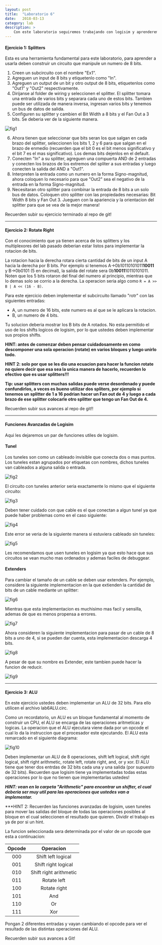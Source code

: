 ```yaml
---
layout: post
title:  "Laboratorio 6"
date:   2018-03-13
category: lab
description: >
    Con este laboratorio seguiremos trabajando con logisim y aprenderemos a utilizar funciones mas avanzadas.
---
```


#### Ejercicio 1: Splitters

Esta es una herramienta fundamental para este laboratorio, para aprender a usarla deben construir un circuito que manipule un numero de 8 bits.

1. Creen un subcircuito con el nombre "Ex1".
2. Agreguen un input de 8 bits y etiquetenlo como "In".
3. Agreguen un output de un bit y otro output de 8 bits, etiquetenlos como "Out1" y "Out2" respectivamente.
4. Dirijanse al folder de wiring y seleccionen el splitter. El splitter tomara una entrada de varios bits y separara cada uno de estos bits. Tambien puede ser utilizada de manera inversa, ingresan varios bits y tenemos un bus de datos de salida.
5. Configuren su splitter y cambien el Bit Width a 8 bits y el Fan Out a 3 bits. Se deberia ver de la siguiente manera.

![fig1](/assets/img/labs/splitter.gif)

6. Ahora tienen que seleccionar que bits seran los que salgan en cada brazo del splitter, seleccionen los bits 1, 2 y 6 para que salgan en el brazo de enmedio (recuerden que el bit 0 es el bit menos significativo y el bit 7 es el mas significativo). Los demas bits dejenlos en el default.
7. Conecten "In" a su splitter, agreguen una compuerta AND de 2 entradas y conecten los brazos de los extremos del spliter a sus entradas y luego conecten la salida del AND a "Out1".
8. Interpreten la entrada como un numero en la forma Signo-magnitud, ahora coloquen lo necesario para que "Out2" sea el negativo de la entrada en la forma Signo-magnitud.
9. Necesitaran otro splitter para combinar la entrada de 8 bits a un solo bus de datos. Coloquen otro splitter con las propiedades necesarias: Bit Width 8 bits y Fan Out 3. Jueguen con la apariencia y la orientacion del splitter para que se vea de la mejor manera!

Recuerden subir su ejercicio terminado al repo de git!

***

#### Ejercicio 2: Rotate Right

Con el conocimiento que ya tienen acerca de los splitters y los multiplexores del lab pasado deberian estar listos para implementar la rotacion de bits.

La rotacion hacia la derecha rotara cierta cantidad de bits de un input A hacia la derecha por B bits. Por ejemplo si tenemos A->0b10110101011**10011** y B->0b0101 (5 en decimal), la salida del rotate sera 0b**10011**10110101011. Noten que los 5 bits rotaron del final del numero al principio, mientras que lo demas solo se corrio a la derecha. La operacion seria algo como `R = A >> B | A << (16 - B)`.

Para este ejercicio deben implementar el subcircuito llamado "rotr" con las siguientes entradas:
* A, un numero de 16 bits, este numero es al que se le aplicara la rotacion.
* B, un numero de 4 bits.

Tu solucion deberia mostrar los B bits de A rotados. No esta permitido el uso de los shifts logicos de logisim, por lo que ustedes deben implementar sus propios shifts.

**HINT: antes de comenzar deben pensar cuidadosamente en como descomponer una sola operacion (rotate) en varios bloques y luego unirlo todo.**

**HINT 2: solo por que se les dio una ecuacion para hacer la funcion rotate no quiere decir que esa sea la unica manera de hacerlo, recuerden lo efectivo que es usar splitters!!!**

**Tip: usar splitters con muchas salidas puede verse desordenado y puede confundirlos, a veces es bueno utilizar dos spliters, por ejemplo si tenemos un splitter de 1 a 16 podrian hacer un Fan out de 4 y luego a cada brazo de ese splitter colocarle otro splitter que tengo un Fan Out de 4.**

Recuerden subir sus avances al repo de git!!

***

#### Funciones Avanzadas de Logisim

Aqui les dejaremos un par de funciones utiles de logisim.

#### Tunel

Los tuneles son como un cableado invisible que conecta dos o mas puntos. Los tuneles estan agrupados por etiquetas con nombres, dichos tuneles van cableados a alguna salida o entrada.

![fig2](/assets/img/labs/tunnels1.png)

El circuito con tuneles anterior seria exactamente lo mismo que el siguiente circuito:

![fig3](/assets/img/labs/tunnels2.png)

Deben tener cuidado con que cable es el que conectan a algun tunel ya que puede haber problemas como en el caso siguiente:

![fig4](/assets/img/labs/tunnels3.png)

Este error se veria de la siguiente manera si estuviera cableado sin tuneles:

![fig5](/assets/img/labs/tunnels4.png)

Les recomendamos que usen tuneles en logisim ya que esto hace que sus circuitos se vean mucho mas ordenados y ademas faciles de debuggear.

#### Extenders

Para cambiar el tamaño de un cable se deben usar extenders. Por ejemplo, considere la siguiente implementacion en la que extienden la cantidad de bits de un cable mediante un splitter:

![fig6](/assets/img/labs/extend1.png)

Mientras que esta implementacion es muchisimo mas facil y sensilla, ademas de que es menos propensa a errores.

![fig7](/assets/img/labs/extend2.png)

Ahora consideren la siguiente implementacion para pasar de un cable de 8 bits a uno de 4, si se pueden dar cuenta, esta implementacion descarga 4 bits.

![fig8](/assets/img/labs/extend3.png)

A pesar de que su nombre es Extender, este tambien puede hacer la funcion de reducir.

![fig9](/assets/img/labs/extend4.png)

***

#### Ejercicio 3: ALU

En este ejercicio ustedes deben implementar un ALU de 32 bits. Para ello utilicen el archivo lab6ALU.circ.

Como un recordatorio, un ALU es un bloque fundamental al momento de construir un CPU, el ALU se encarga de las operaciones aritmeticas y logicas. La operacion que el ALU ejecutara viene dada por un opcode el cual lo da la instruccion que el procesador este ejecutando. El ALU esta remarcado en el siguiente diagrama:

![fig10](/assets/img/labs/alu.png)

Deben implementar un ALU de 8 operaciones, shift left logical, shift right logical, shift right arithmetic, rotate left, rotate right, and, or y xor. El ALU tiene que tener dos entrdas de 32 bits cada una y una salida (por supuesto de 32 bits). Recuerden que logisim tiene ya implementadas todas estas operaciones por lo que no tienen que implementarlas ustedes!

***HINT: vean en la carpeta "Arithmetic" para encontrar un shifter, el cual deberia ser muy util para las operaciones que ustedes van a implementar.***

***HINT 2: Recuerden las funciones avanzadas de logisim, usen tuneles para mover las salidas del bloque de todas las operaciones posibles al bloque en el cual seleccionen el resultado que quieren. Dividir el trabajo es ya de por si un hint. 

La funcion seleccionada sera determinada por el valor de un opcode que esta a continuacion:

|Opcode |       Operacion         |
|:-----:|:-----------------------:|
|  000  |   Shift left logical    |
|  001  |   Shift right logical   |
|  010  |  Shift right arithmetic |
|  011  |       Rotate left       |
|  100  |       Rotate right      |
|  101  |          And            |
|  110  |          Or             |
|  111  |          Xor            |

Pongan 2 diferentes entradas y vayan cambiando el opcode para ver el resultado de las distintas operaciones del ALU.

Recuerden subir sus avances a Git!
 


